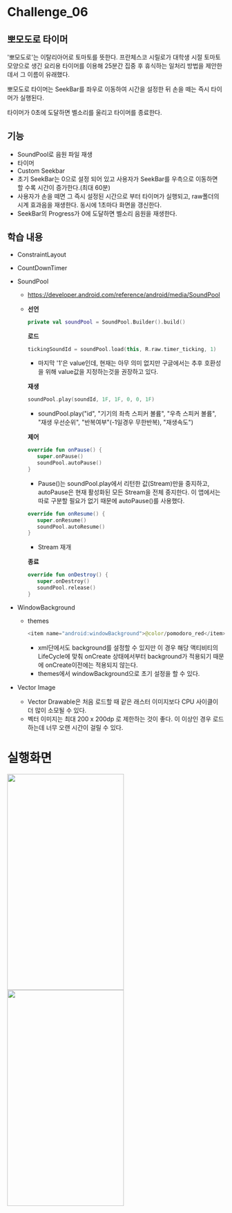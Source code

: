 # Challenge_06
## 뽀모도로 타이머

'뽀모도로'는 이탈리아어로 토마토를 뜻한다. 프란체스코 시릴로가 대학생 시절 토마토 모양으로 생긴 요리용 타이머를 이용해 25분간 집중 후 휴식하는 일처리 방법을 제안한데서 그 이름이 유래했다.

뽀모도로 타이머는 SeekBar를 좌우로 이동하여 시간을 설정한 뒤 손을 떼는 즉시 타이머가 실행된다.

타이머가 0초에 도달하면 벨소리를 울리고 타이머를 종료한다.


## 기능

* SoundPool로 음원 파일 재생
* 타이머
* Custom Seekbar
* 초기 SeekBar는 0으로 설정 되어 있고 사용자가 SeekBar를 우측으로 이동하면 할 수록 시간이 증가한다.(최대 60분)
* 사용자가 손을 떼면 그 즉시 설정된 시간으로 부터 타이머가 실행되고, raw폴더의 시계 효과음을 재생한다. 동시에 1초마다 화면을 갱신한다.
* SeekBar의 Progress가 0에 도달하면 벨소리 음원을 재생한다. 

## 학습 내용

* ConstraintLayout
* CountDownTimer
* SoundPool
  * <https://developer.android.com/reference/android/media/SoundPool>
  * **선언**
     ``` kotlin
    private val soundPool = SoundPool.Builder().build()
     ```
    **로드**
     ``` kotlin
     tickingSoundId = soundPool.load(this, R.raw.timer_ticking, 1)
     ```
     * 마지막 '1'은 value인데, 현재는 아무 의미 없지만 구글에서는 추후 호환성을 위해 value값을 지정하는것을 권장하고 있다.
     
    **재생**
     ``` kotlin
     soundPool.play(soundId, 1F, 1F, 0, 0, 1F)
     ```
     * soundPool.play("id", "기기의 좌측 스피커 볼륨", "우측 스피커 볼륨", "재생 우선순위", "반복여부"(-1일경우 무한반복), "재생속도")
     
    **제어**
     ``` kotlin
     override fun onPause() {
        super.onPause()
        soundPool.autoPause()
     }
     ```
     * Pause()는 soundPool.play에서 리턴한 값(Stream)만을 중지하고, autoPause은 현재 활성화된 모든 Stream을 전체 중지한다. 이 앱에서는 따로 구분할 필요가 없기 때문에 autoPause()를 사용했다.
     ``` kotlin
     override fun onResume() {
        super.onResume()
        soundPool.autoResume()
     }
     ```
     * Stream 재개
    
    **종료**
     ``` kotlin
     override fun onDestroy() {
        super.onDestroy()
        soundPool.release()
     }
     ```
     
* WindowBackground
  * themes
    ``` kotlin
    <item name="android:windowBackground">@color/pomodoro_red</item>
    ```
     * xml단에서도 background를 설정할 수 있지만 이 경우 해당 액티비티의 LifeCycle에 맞춰 onCreate 상태에서부터 background가 적용되기 때문에 onCreate이전에는 적용되지 않는다.
     * themes에서 windowBackground으로 초기 설정을 할 수 있다.
* Vector Image
  * Vector Drawable은 처음 로드할 때 같은 래스터 이미지보다 CPU 사이클이 더 많이 소모될 수 있다.
  * 벡터 이미지는 최대 200 x 200dp 로 제한하는 것이 좋다. 이 이상인 경우 로드하는데 너무 오랜 시간이 걸릴 수 있다.
# 실행화면
<img src="https://user-images.githubusercontent.com/74666576/151254776-312b8149-eaa4-4b48-8bd7-1ea80af09441.jpg" width="270" height="500">
<img src="https://user-images.githubusercontent.com/74666576/151254789-340d15cb-16d9-4e85-9816-c4e044ee42ac.gif" width="270" height="500">
